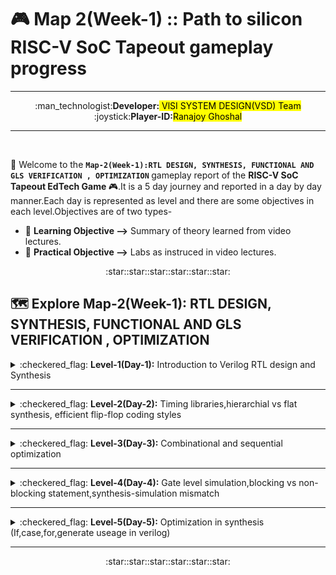 # 🎮 Map 2(Week-1) :: Path to silicon RISC-V SoC Tapeout gameplay progress
---
<div align="center">:man_technologist:<b>Developer:</b><mark> VlSI SYSTEM DESIGN(VSD) Team</mark></div>
<div align="center">:joystick:<b>Player-ID:</b><mark>Ranajoy Ghoshal</mark></div>

---

<br>

:rocket: Welcome to the <b>`Map-2(Week-1):RTL DESIGN, SYNTHESIS, FUNCTIONAL AND GLS VERIFICATION , OPTIMIZATION` </b> gameplay report of the <b> RISC-V SoC Tapeout EdTech Game </b> :video_game:.It is a 5 day journey and reported in a day by day manner.Each day is represented as level and there are some objectives in each level.Objectives are of two types-

- :book: <b>Learning Objective --></b> Summary of theory learned from video lectures.
- :dart: <b>Practical Objective --></b> Labs as instruced in video lectures.


<div align="center">:star::star::star::star::star::star:</div>

## 🗺️ Explore Map-2(Week-1): RTL DESIGN, SYNTHESIS, FUNCTIONAL AND GLS VERIFICATION , OPTIMIZATION
  <details>
  <summary>:checkered_flag: <b>Level-1(Day-1):</b> Introduction to Verilog RTL design and Synthesis </summary>
    
  ##  :checkered_flag: Level-1(Day-1): Introduction to Verilog RTL design and Synthesis
  :rocket:In this level, I have learned the basic useage of simulation tools-`iverilog, gtkwave` and synthesis tool-`yosys` and standard cell library-`SKY130 PDK`.
  
  :walking: <b>[Explore Level-1 Gameplay](Level_1/readme.md)</b>
  
  :chart_with_upwards_trend: <b>Level-1 Status:</b> :white_check_mark: Completed
  </details>
  
  ---
  <details>
  <summary>:checkered_flag: <b>Level-2(Day-2):</b> Timing libraries,hierarchial vs flat synthesis, efficient flip-flop coding styles </summary>
  
  ##  :checkered_flag: Level-2(Day-2): Timing libraries,hierarchial vs flat synthesis, efficient flip-flop coding styles
   :rocket:At this stage, I have gained the `overview of SKY130 PDK library parameters` and learned about `two types of synthesis` as well as different types of `flip-flop designs`.
  
  :walking: <b>[Explore Level-2 Gameplay](Level_2/readme.md)</b>
  
  :chart_with_upwards_trend: <b>Level-2 Status:</b> :white_check_mark: Completed
  </details>

  ---
  <details>
  <summary>:checkered_flag: <b>Level-3(Day-3):</b> Combinational and sequential optimization</summary>
  
  ##  :checkered_flag: Level-3(Day-3): Combinational and sequential optimization
   :rocket:While completing this level, I learned diiferent optimization techniques for combinational and sequential logic (e.g. constant proparagation, sequential constant).
  
  :walking: <b>[Explore Level-3 Gameplay](Level_3/readme.md)</b>
  
  :chart_with_upwards_trend: <b>Level-3 Status:</b> :white_check_mark: Completed
  </details>

  ---
  <details>
  <summary>:checkered_flag: <b>Level-4(Day-4):</b> Gate level simulation,blocking vs non-blocking statement,synthesis-simulation mismatch </summary>
  
  ##  :checkered_flag: Level-4(Day-4): Gate level simulation,blocking vs non-blocking statement,synthesis-simulation mismatch
   :rocket:During this level, I understood the importance of functional verification and GLS verification using netlist, application of various assignment statements in procedural always block and the significance of synthesis-simulation mismatch (caveats and fix).
  
  :walking: <b>[Explore Level-4 Gameplay](Level_4/readme.md)</b>
  
  :chart_with_upwards_trend: <b>Level-4 Status:</b> :white_check_mark: Completed
  </details>

  ---
  <details>
  <summary>:checkered_flag: <b>Level-5(Day-5):</b> Optimization in synthesis (If,case,for,generate useage in verilog) </summary>
  
  ##  :checkered_flag: Level-5(Day-5): Optimization in synthesis (If,case,for,generate useage in verilog) 
   :rocket:This level taught me the useage of If,case,for and generate constructs in verilog and issues with various coding styles of these constructs. 
  
  :walking: <b>[Explore Level-5 Gameplay](Level_5/readme.md)</b>
  
  :chart_with_upwards_trend: <b>Level-5 Status:</b> :white_check_mark: Completed
  </details>

  ---

<div align="center">:star::star::star::star::star::star:</div>
